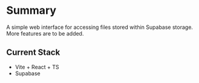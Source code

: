 # Summary
A simple web interface for accessing files stored within Supabase storage. More features are to be added.
## Current Stack
- Vite + React + TS
- Supabase